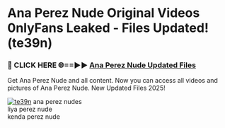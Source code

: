 # Ana Perez Nude Original Videos 0nlyFans Leaked - Files Updated! (te39n)

<h3>🔴 CLICK HERE 🌐==►► <a href="https://tinyurl.com/yrmya6cz" rel="nofollow">Ana Perez Nude Updated Files</a></h3>

Get Ana Perez Nude and all content. Now you can access all videos and pictures of Ana Perez Nude. New Updated Files 2025!

[![te39n](https://i.imgur.com/FMdXYCs.gif)](https://tinyurl.com/yrmya6cz)
ana perez nudes<br>
liya perez nude<br>
kenda perez nude